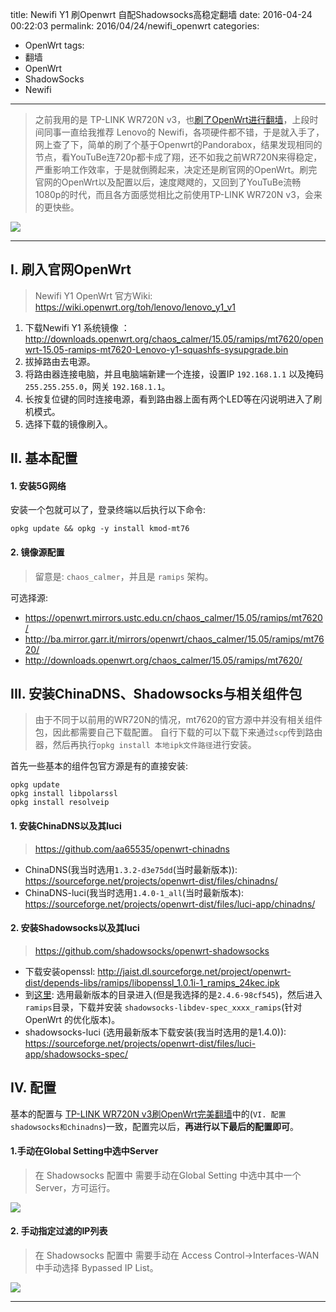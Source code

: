 title: Newifi Y1 刷Openwrt 自配Shadowsocks高稳定翻墙
date: 2016-04-24 00:22:03
permalink: 2016/04/24/newifi_openwrt
categories:
- OpenWrt
tags:
- 翻墙
- OpenWrt
- ShadowSocks
- Newifi

---

> 之前我用的是 TP-LINK WR720N v3，也[刷了OpenWrt进行翻墙](http://blog.dreamtobe.cn/2015/09/06/wr720n-v3-openwrt-shadowsocks/)，上段时间同事一直给我推荐 Lenovo的 Newifi，各项硬件都不错，于是就入手了，网上查了下，简单的刷了个基于Openwrt的Pandorabox，结果发现相同的节点，看YouTuBe连720p都卡成了翔，还不如我之前WR720N来得稳定，严重影响工作效率，于是就倒腾起来，决定还是刷官网的OpenWrt。刷完官网的OpenWrt以及配置以后，速度飕飕的，又回到了YouTuBe流畅1080p的时代，而且各方面感觉相比之前使用TP-LINK WR720N v3，会来的更快些。

<!-- more -->

![](/img/newifi-1.png)

---

## I. 刷入官网OpenWrt

> Newifi Y1 OpenWrt 官方Wiki: https://wiki.openwrt.org/toh/lenovo/lenovo_y1_v1

1. 下载Newifi Y1 系统镜像 ： http://downloads.openwrt.org/chaos_calmer/15.05/ramips/mt7620/openwrt-15.05-ramips-mt7620-Lenovo-y1-squashfs-sysupgrade.bin
2. 拔掉路由去电源。
3. 将路由器连接电脑，并且电脑端新建一个连接，设置IP `192.168.1.1` 以及掩码 `255.255.255.0`，网关 `192.168.1.1`。
4. 长按复位键的同时连接电源，看到路由器上面有两个LED等在闪说明进入了刷机模式。
5. 选择下载的镜像刷入。

## II. 基本配置

#### 1. 安装5G网络

安装一个包就可以了，登录终端以后执行以下命令:

```
opkg update && opkg -y install kmod-mt76
```

#### 2. 镜像源配置

> 留意是: `chaos_calmer`，并且是 `ramips` 架构。

可选择源:

- https://openwrt.mirrors.ustc.edu.cn/chaos_calmer/15.05/ramips/mt7620/
- http://ba.mirror.garr.it/mirrors/openwrt/chaos_calmer/15.05/ramips/mt7620/
- http://downloads.openwrt.org/chaos_calmer/15.05/ramips/mt7620/

## III. 安装ChinaDNS、Shadowsocks与相关组件包

> 由于不同于以前用的WR720N的情况，mt7620的官方源中并没有相关组件包，因此都需要自己下载配置。
> 自行下载的可以下载下来通过`scp`传到路由器，然后再执行`opkg install 本地ipk文件路径`进行安装。

首先一些基本的组件包官方源是有的直接安装:

```
opkg update
opkg install libpolarssl
opkg install resolveip
```

#### 1. 安装ChinaDNS以及其luci

> https://github.com/aa65535/openwrt-chinadns

- ChinaDNS(我当时选用`1.3.2-d3e75dd`(当时最新版本)): https://sourceforge.net/projects/openwrt-dist/files/chinadns/
- ChinaDNS-luci(我当时选用`1.4.0-1_all`(当时最新版本): https://sourceforge.net/projects/openwrt-dist/files/luci-app/chinadns/

#### 2. 安装Shadowsocks以及其luci

> https://github.com/shadowsocks/openwrt-shadowsocks

- 下载安装openssl: http://jaist.dl.sourceforge.net/project/openwrt-dist/depends-libs/ramips/libopenssl_1.0.1i-1_ramips_24kec.ipk
- 到[这里](https://sourceforge.net/projects/openwrt-dist/files/shadowsocks-libev/):
选用最新版本的目录进入(但是我选择的是`2.4.6-98cf545`)，然后进入`ramips`目录，下载并安装 `shadowsocks-libdev-spec_xxxx_ramips`(针对 OpenWrt 的优化版本)。
- shadowsocks-luci (选用最新版本下载安装(我当时选用的是1.4.0)): https://sourceforge.net/projects/openwrt-dist/files/luci-app/shadowsocks-spec/

## IV. 配置

基本的配置与 [TP-LINK WR720N v3刷OpenWrt完美翻墙](http://blog.dreamtobe.cn/2015/09/06/wr720n-v3-openwrt-shadowsocks/)中的(`VI. 配置shadowsocks和chinadns`)一致，配置完以后，**再进行以下最后的配置即可**。

#### 1.手动在Global Setting中选中Server

> 在 Shadowsocks 配置中 需要手动在Global Setting 中选中其中一个Server，方可运行。

![](/img/newifi-2.png)

#### 2. 手动指定过滤的IP列表

> 在 Shadowsocks 配置中 需要手动在 Access Control->Interfaces-WAN 中手动选择 Bypassed IP List。

![](/img/newifi-3.png)

---
